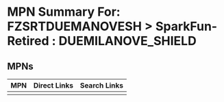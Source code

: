 



# MPN Summary For: FZSRTDUEMANOVESH > SparkFun-Retired : DUEMILANOVE_SHIELD

## MPNs
  

|MPN|Direct Links|Search Links|
| :--- | :--- | :--- |
||||
